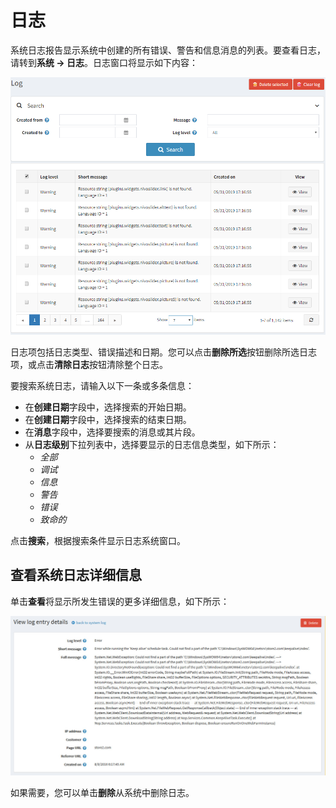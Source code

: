 # 日志




系统日志报告显示系统中创建的所有错误、警告和信息消息的列表。要查看日志，请转到**系统 → 日志**。日志窗口将显示如下内容：

![Img](./FILES/img-20240731194304.png)

日志项包括日志类型、错误描述和日期。您可以点击**删除所选**按钮删除所选日志项，或点击**清除日志**按钮清除整个日志。

要搜索系统日志，请输入以下一条或多条信息：

- 在**创建日期**字段中，选择搜索的开始日期。
- 在**创建日期**字段中，选择搜索的结束日期。
- 在**消息**字段中，选择要搜索的消息或其片段。
- 从**日志级别**下拉列表中，选择要显示的日志信息类型，如下所示：
    - *全部*
    - *调试*
    - *信息*
    - *警告*
    - *错误*
    - *致命的*

点击**搜索**，根据搜索条件显示日志系统窗口。

## 查看系统日志详细信息

单击**查看**将显示所发生错误的更多详细信息，如下所示：

![Img](./FILES/img-20240731194337.png)

如果需要，您可以单击**删除**从系统中删除日志。